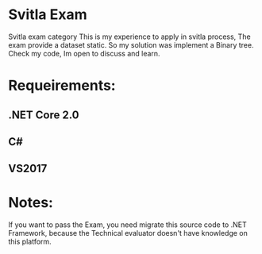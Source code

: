 # Svitla Exam
Svitla exam category
This is my experience to apply in svitla process, The exam provide a dataset static.
So my solution was implement a Binary tree.
Check my code, Im open to discuss and learn.
# Requeirements:
## .NET Core 2.0
## C#
## VS2017

# Notes:
If you want to pass the Exam, you need migrate this source code to .NET Framework, because the Technical evaluator doesn't have knowledge on this platform.